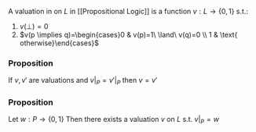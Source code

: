 A valuation in on $L$ in [[Propositional Logic]] is a function $v:L\to \{ 0,1 \}$ s.t.:
1. $v(\bot)=0$
2. $v(p \implies q)=\begin{cases}0 & v(p)=1\ \land\ v(q)=0 \\ 1 & \text{ otherwise}\end{cases}$

### Proposition
If $v,v'$ are valuations and $v|_{P}=v'|_{P}$ then $v=v'$
### Proposition
Let $w:P\to \{ 0,1 \}$ 
Then there exists a valuation $v$ on $L$ s.t. $v|_{P}=w$
